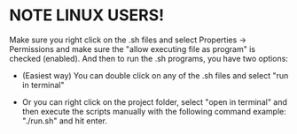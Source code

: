# NOTE LINUX USERS!

Make sure you right click on the .sh files and select Properties -> Permissions and make sure the "allow executing file as program" is checked (enabled). And then to run the .sh programs, you have two options:

- (Easiest way) You can double click on any of the .sh files and select "run in terminal"

- Or you can right click on the project folder, select "open in terminal" and then execute the scripts manually with the following command example: "./run.sh" and hit enter.
